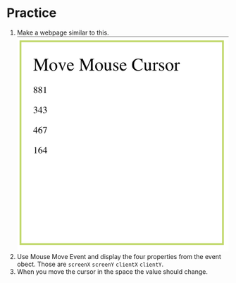 # Practice

1. Make a webpage similar to this.
![mouse move](./assets/mouseMove.png)
2. Use Mouse Move Event and display the four properties from the event obect. Those are `screenX` `screenY` `clientX` `clientY`.
3. When you move the cursor in the space the value should change. 